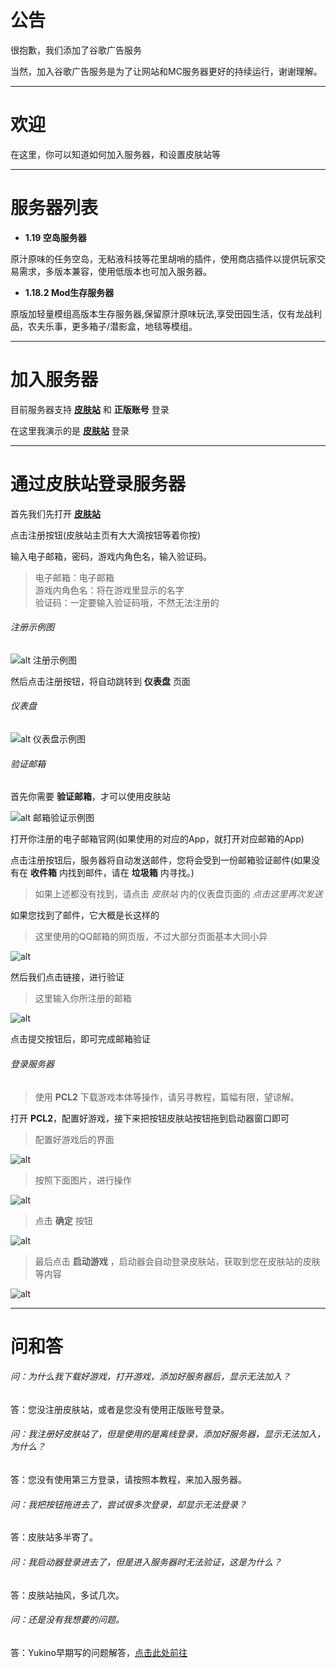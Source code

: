 # 公告

很抱歉，我们添加了谷歌广告服务

当然，加入谷歌广告服务是为了让网站和MC服务器更好的持续运行，谢谢理解。

---

# 欢迎

在这里，你可以知道如何加入服务器，和设置皮肤站等

---
# 服务器列表

- **1.19 空岛服务器**

原汁原味的任务空岛，无粘液科技等花里胡哨的插件，使用商店插件以提供玩家交易需求，多版本兼容，使用低版本也可加入服务器。

- **1.18.2  Mod生存服务器**

原版加轻量模组高版本生存服务器,保留原汁原味玩法,享受田园生活，仅有龙战利品，农夫乐事，更多箱子/潜影盒，地毯等模组。

---
# 加入服务器

目前服务器支持 **[皮肤站](https://skin.yuki.ink/)** 和 **正版账号** 登录

在这里我演示的是 **[皮肤站](https://skin.yuki.ink/)** 登录

---
# 通过皮肤站登录服务器

首先我们先打开 **[皮肤站](https://skin.yuki.ink/)**

点击注册按钮(皮肤站主页有大大滴按钮等着你按)

输入电子邮箱，密码，游戏内角色名，输入验证码。

> 电子邮箱：电子邮箱<br>
> 游戏内角色名：将在游戏里显示的名字<br>
> 验证码：一定要输入验证码哦，不然无法注册的<br>

###### 注册示例图

![alt 注册示例图](https://i.328888.xyz/2023/01/20/OCyd5.png)

然后点击注册按钮，将自动跳转到 **仪表盘** 页面

###### 仪表盘
![alt 仪表盘示例图](https://i.328888.xyz/2023/01/20/O0qWp.png)


###### 验证邮箱
首先你需要 **验证邮箱**，才可以使用皮肤站

![alt 邮箱验证示例图](https://i.328888.xyz/2023/01/20/O0a2x.png)

打开你注册的电子邮箱官网(如果使用的对应的App，就打开对应邮箱的App)

点击注册按钮后，服务器将自动发送邮件，您将会受到一份邮箱验证邮件(如果没有在 **收件箱** 内找到邮件，请在 **垃圾箱** 内寻找。)

>如果上述都没有找到，请点击 *皮肤站* 内的仪表盘页面的 *点击这里再次发送* 

如果您找到了邮件，它大概是长这样的
> 这里使用的QQ邮箱的网页版，不过大部分页面基本大同小异

![alt ](https://i.328888.xyz/2023/01/20/O01Ek.png)

然后我们点击链接，进行验证
> 这里输入你所注册的邮箱

![alt ](https://i.328888.xyz/2023/01/20/O0QPL.png)

点击提交按钮后，即可完成邮箱验证

###### 登录服务器
> 使用 **PCL2** 下载游戏本体等操作，请另寻教程，篇幅有限，望谅解。

打开 **PCL2**，配置好游戏，接下来把按钮皮肤站按钮拖到启动器窗口即可

> 配置好游戏后的界面

![alt ](https://i.328888.xyz/2023/01/20/O0upU.png)

> 按照下面图片，进行操作

![alt ](https://i.328888.xyz/2023/01/20/OCZvv.png)

>点击 **确定** 按钮

![alt ](https://i.328888.xyz/2023/01/20/OCV43.png)

> 最后点击 **启动游戏** ，启动器会自动登录皮肤站，获取到您在皮肤站的皮肤等内容

![alt ](https://i.328888.xyz/2023/01/20/OCfNy.png)

---
# 问和答

###### 问：为什么我下载好游戏，打开游戏，添加好服务器后，显示无法加入？
答：您没注册皮肤站，或者是您没有使用正版账号登录。

###### 问：我注册好皮肤站了，但是使用的是离线登录，添加好服务器，显示无法加入，为什么？
答：您没有使用第三方登录，请按照本教程，来加入服务器。


###### 问：我把按钮拖进去了，尝试很多次登录，却显示无法登录？
答：皮肤站多半寄了。

###### 问：我启动器登录进去了，但是进入服务器时无法验证，这是为什么？
答：皮肤站抽风，多试几次。

###### 问：还是没有我想要的问题。
答：Yukino早期写的问题解答，[点击此处前往](https://m.yuki.ink/p/MC.html)
